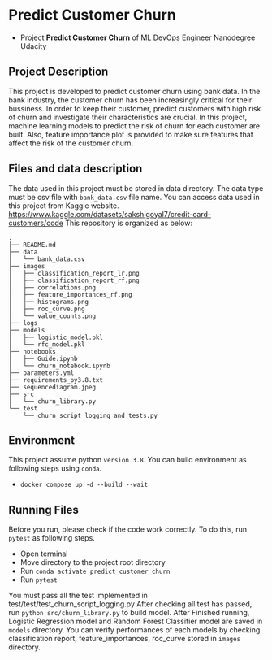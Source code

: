 # Predict Customer Churn

- Project **Predict Customer Churn** of ML DevOps Engineer Nanodegree Udacity

## Project Description
This project is developed to predict customer churn using bank data. 
In the bank industry, the customer churn has been increasingly critical for their bussiness.
In order to keep their customer, predict customers with high risk of churn and
investigate their characteristics are crucial.
In this project, machine learning models to predict the risk of churn for
each customer are built. Also, feature importance plot is provided to
make sure features that affect the risk of the customer churn.


## Files and data description
The data used in this project must be stored in data directory.
The data type must be csv file with `bank_data.csv` file name.
You can access data used in this project from Kaggle website.
https://www.kaggle.com/datasets/sakshigoyal7/credit-card-customers/code
This repository is organized as below:
```
.
├── README.md
├── data
│   └── bank_data.csv
├── images
│   ├── classification_report_lr.png
│   ├── classification_report_rf.png
│   ├── correlations.png
│   ├── feature_importances_rf.png
│   ├── histograms.png
│   ├── roc_curve.png
│   └── value_counts.png
├── logs
├── models
│   ├── logistic_model.pkl
│   └── rfc_model.pkl
├── notebooks
│   ├── Guide.ipynb
│   └── churn_notebook.ipynb
├── parameters.yml
├── requirements_py3.8.txt
├── sequencediagram.jpeg
├── src
│   └── churn_library.py
└── test
    └── churn_script_logging_and_tests.py
```
## Environment
This project assume python `version 3.8`.
You can build environment as following steps using `conda`.
 
 - `docker compose up -d --build --wait`

## Running Files
Before you run, please check if the code work correctly. To do this, run `pytest` as following steps.

- Open terminal
- Move directory to the project root directory
- Run `conda activate predict_customer_churn`
- Run `pytest`

You must pass all the test implemented in test/test/test_churn_script_logging.py
After checking all test has passed, run 
`python src/churn_library.py` to build model.
After Finished running, Logistic Regression model and Random Forest Classifier model are saved in `models` directory.
You can verify performances of each models by checking classification report, feature_importances, roc_curve stored in `images` directory.